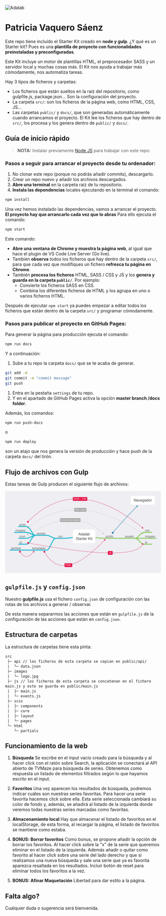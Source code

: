 ![Adalab](https://beta.adalab.es/resources/images/adalab-logo-155x61-bg-white.png)

# Patricia Vaquero Sáenz

Este repo tiene incluído el Starter Kit creado en **node y gulp**. ¿Y qué es un Starter kit? Pues es una **plantilla de proyecto con funcionalidades preinstaladas y preconfiguradas**.

Este Kit incluye un motor de plantillas HTML, el preprocesador SASS y un servidor local y muchas cosas más. El Kit nos ayuda a trabajar más cómodamente, nos automatiza tareas.

Hay 3 tipos de ficheros y carpetas:

- Los ficheros que están sueltos en la raíz del repositorio, como gulpfile.js, package.json... Son la configuración del proyecto.
- La carpeta `src/`: son los ficheros de la página web, como HTML, CSS, JS...
- Las carpetas `public/` y `docs/`, que son generadas automáticamente cuando arrancamos el proyecto. El Kit lee los ficheros que hay dentro de `src/`, los procesa y los genera dentro de `public/` y `docs/`.

## Guía de inicio rápido

> **NOTA:** Instalar previamente [Node JS](https://nodejs.org/) para trabajar con este repo:

### Pasos a seguir para arrancar el proyecto desde tu ordenador:

1. No clonar este repo (porque no podrás añadir commits), descargarlo.
1. Crear un repo nuevo y añadir los archivos descargados.
1. **Abre una terminal** en la carpeta raíz de tu repositorio.
1. **Instala las dependencias** locales ejecutando en la terminal el comando:

```bash
npm install
```

Una vez hemos instalado las dependencias, vamos a arrancar el proyecto. **El proyecto hay que arrancarlo cada vez que lo abras** Para ello ejecuta el comando:

```bash
npm start
```

Este comando:

- **Abre una ventana de Chrome y muestra la página web**, al igual que hace el plugin de VS Code Live Server (Go live).
- También **observa** todos los ficheros que hay dentro de la carpeta `src/`, para que cada vez que modifiques un fichero **refresca tu página en Chrome**.
- También **procesa los ficheros** HTML, SASS / CSS y JS y los **genera y guarda en la carpeta `public/`**. Por ejemplo:
   - Convierte los ficheros SASS en CSS.
   - Combina los diferentes ficheros de HTML y los agrupa en uno o varios ficheros HTML.

Después de ejecutar `npm start` ya puedes empezar a editar todos los ficheros que están dentro de la carpeta `src/` y programar cómodamente.

### Pasos para publicar el proyecto en GitHub Pages:

Para generar la página para producción ejecuta el comando:

```bash
npm run docs
```

Y a continuación:

1. Sube a tu repo la carpeta `docs/` que se te acaba de generar.

```bash
git add -A
git commit -m "commit message"
git push
```

1. Entra en la pestaña `settings` de tu repo.
1. Y en el apartado de GitHub Pages activa la opción **master branch /docs folder**.

Además, los comandos:

```bash
npm run push-docs
```
o

```bash
npm run deploy
```

son un atajo que nos genera la versión de producción y hace push de la carpeta `docs/` del tirón.

## Flujo de archivos con Gulp

Estas tareas de Gulp producen el siguiente flujo de archivos:

![Gulp flow](./gulp-flow.png)

## `gulpfile.js` y `config.json`

Nuestro **gulpfile.js** usa el fichero `config.json` de configuración con las rutas de los archivos a generar / observar.

De esta manera separarmos las acciones que están en `gulpfile.js` de la configuración de las acciones que están en `config.json`.

## Estructura de carpetas

La estructura de carpetas tiene esta pinta:

```
src
 ├─ api // los ficheros de esta carpeta se copian en public/api/
 |  └─ data.json
 ├─ images
 |  └─ logo.jpg
 ├─ js // los ficheros de esta carpeta se concatenan en el fichero main.js y este se guarda en public/main.js
 |  ├─ main.js
 |  └─ events.js
 ├─ scss
 |  ├─ components
 |  ├─ core
 |  ├─ layout
 |  └─ pages
 └─ html
    └─ partials
```
## Funcionamiento de la web

1. **Búsqueda**
Se escribe en el input vacío creado para la búsqueda y al hacer click con el ratón sobre Search, la aplicación se conectará al API abierto de TVMaze para búsqueda de series. Obtenemos como respuesta un listado de elementos filtrados según lo que hayamos escrito en el input.

2. **Favoritos**
Una vez aparecen los resultados de búsqueda, podremos indicar cuáles son nuestras series favoritas. Para hacer una serie favorita hacemos click sobre ella. Esta serie seleccionada cambiará su color de fondo y, además, se añadirá al listado de la izquierda donde veremos todas nuestras series marcadas como favoritas.

3. **Almacenamiento local**
Hay que almacenar el listado de favoritos en el localStorage, de esta forma, al recargar la página, el listado de favoritos se mantiene como estaba.

4. **BONUS: Borrar favoritos**
Como bonus, se propone añadir la opción de borrar los favoritos. Al hacer click sobre la "x" de la serie que queremos eliminar en el listado de la izquierda.
Además añadir o quitar como favorito al hacer click sobre una serie del lado derecho y que si realizamos una nueva búsqueda y sale una serie que ya es favorita aparezca resaltada en los resultados.
Incluir botón de reset para eliminar todos los favoritos a la vez.

5. **BONUS: Afinar Maquetación**
Libertad para dar estilo a la página.


## Falta algo?

Cualquier duda o sugerencia será bienvenida.
